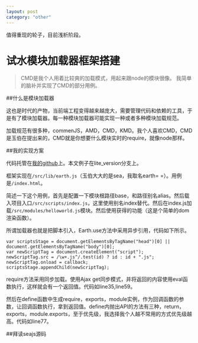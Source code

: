 ```yaml
---
layout: post
category: "other"
---
```

值得重现的轮子，目前浅析阶段。
# 试水模块加载器框架搭建

> CMD是我个人用着比较爽的加载模式，用起来跟node的模块很像。
> 我简单的脑补并实现了CMD的部分用例。

##什么是模块加载器

这也是时代的产物，当前端工程变得越来越庞大，需要管理代码和依赖的工具，于是有了模块加载器。每一种模块加载器可能实现一种或者多种模块加载规范。

加载规范有很多种，commenJS，AMD，CMD，KMD。我个人喜欢CMD，CMD是玉伯在提出来的，CMD就是你想要什么模块实时的require，就像node那样。

##我的实现方案

代码托管在[我的github](http://github.com/shaomingquan/CMD)上。本文例子在lite_version分支上。

框架实现在`/src/lib/earth.js`（玉伯大大的是sea，我取名earth= =）。用例是`/index.html`。

简述一下这个用例，首先是配置一下模块根路径base，和路径别名alias。然后载入项目入口`/src/scripts/index.js`，这里使用别名index替代。然后在index.js加载`/src/modules/helloworld.js`模块。然后使用获得的功能（这是个简单的dom渲染函数）。

所谓加载器也就是把脚本引入，Earth.use方法中采用异步引用，代码如下所示。

	var scriptsStage = document.getElementsByTagName("head")[0] || document.getElementsByTagName("body")[0];
	var newScriptTag = document.createElement("script");
	newScriptTag.src = /\w+.js^/.test(id) ? id : id + ".js";
	newScriptTag.onload = callback;
	scriptsStage.appendChild(newScriptTag);	
require方法采用同步加载。使用Ajax get同步模式，并将返回的内容使用eval函数执行，这样就会有一个返回值。代码如line35,line59。

然后在define函数中生成require，exports，module实例，作为回调函数的参数，让回调函数执行，拿到返回值。define内抛出API的方法有三种，return，exports，module.exports，至于优先级，我选择我个人越不常用的方式优先级越高。代码如line77。

##拜读seajs源码


